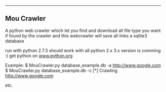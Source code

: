 ----------------------------------------
Mou Crawler
----------------------------------------
A python web crawler which let you find and download all file type you want if found by the crawler
and this webcrawler will save all links a sqlite3 database

run with python 2.7.3 should work with all python 2.x
3.x version is comming :)
get python on www.python.org

Example:
$ MouCrawler.py database_example.db -a http://www.google.com
$ MouCrawler.py database_example.db -c
[*] Crawling http://www.google.com

etc.
